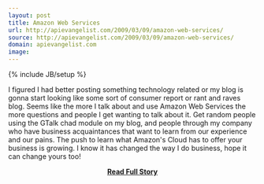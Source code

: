 ```yaml
---
layout: post
title: Amazon Web Services
url: http://apievangelist.com/2009/03/09/amazon-web-services/
source: http://apievangelist.com/2009/03/09/amazon-web-services/
domain: apievangelist.com
image: 
---
```

{% include JB/setup %}<p>I figured I had better posting something technology related or my blog is gonna start looking like some sort of consumer report or rant and raves blog.
Seems like the more I talk about and use Amazon Web Services the more questions and people I get wanting to talk about it.
Get random people using the GTalk chad module on my blog, and people through my company who have business acquaintances that want to learn from our experience and our pains.
The push to learn what Amazon's Cloud has to offer your business is growing.
I know it has changed the way I do business, hope it can change yours too!</p>
<center><p><a href="http://apievangelist.com/2009/03/09/amazon-web-services/" style='padding:25px; font-sze:18px; font-weight: bold;'>Read Full Story</a></p></center>
